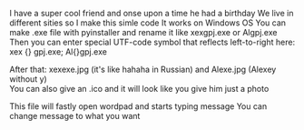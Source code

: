 I have a super cool friend and onse upon a time he had a birthday
We live in different sities so I make this simle code
It works on Windows OS
You can make .exe file with pyinstaller and rename it like xexgpj.exe or Algpj.exe
Then you can enter special UTF-code symbol that reflects left-to-right
here: xex {} gpj.exe; Al{}gpj.exe
         
After that: xexexe.jpg (it's like hahaha in Russian) and Alexe.jpg (Alexey without y)    
You can also give an .ico and it will look like you give him just a photo

This file will fastly open wordpad and starts typing message
You can change message to what you want
